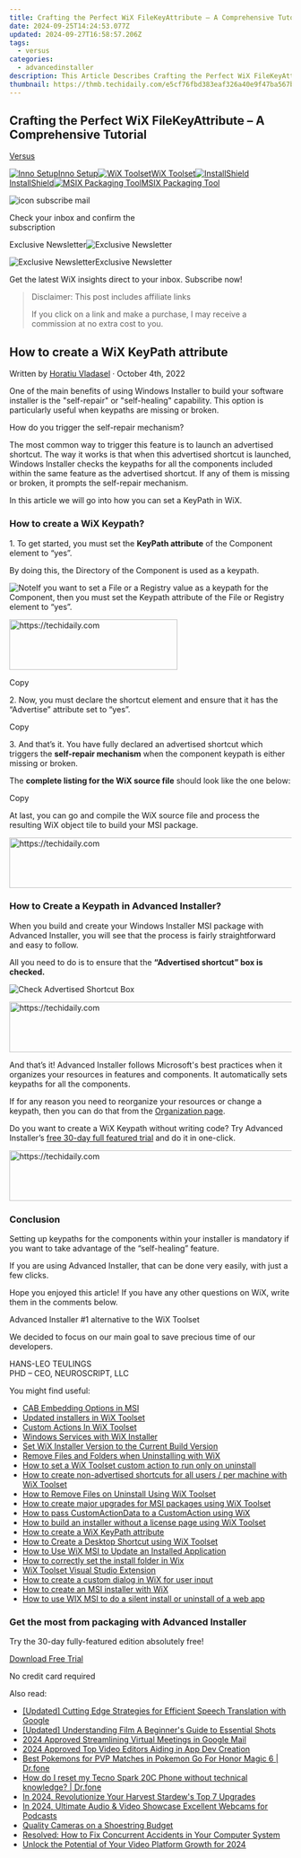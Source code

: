 ```yaml
---
title: Crafting the Perfect WiX FileKeyAttribute – A Comprehensive Tutorial
date: 2024-09-25T14:24:53.077Z
updated: 2024-09-27T16:58:57.206Z
tags:
  - versus
categories:
  - advancedinstaller
description: This Article Describes Crafting the Perfect WiX FileKeyAttribute – A Comprehensive Tutorial
thumbnail: https://thmb.techidaily.com/e5cf76fbd383eaf326a40e9f47ba567bbfc7a691177fb2bbb8430f5442ba8e06.jpg
---
```


## Crafting the Perfect WiX FileKeyAttribute – A Comprehensive Tutorial

[Versus](https://tools.techidaily.com/advancedinstaller/products/)

[![Inno Setup](https://cdn.advancedinstaller.com/svg/versus/iconInnoSetup.svg "Inno Setup")Inno Setup](https://www.advancedinstaller.com/versus/wix-toolset/../inno-setup.html)[![WiX Toolset](https://cdn.advancedinstaller.com/svg/versus/iconWiXToolset.svg "WiX Toolset")WiX Toolset](https://tools.techidaily.com/advancedinstaller/products/)[![InstallShield](https://cdn.advancedinstaller.com/svg/versus/iconInstallShield.svg "InstallShield")InstallShield](https://www.advancedinstaller.com/versus/wix-toolset/../installshield/adminstudio.html)[![MSIX Packaging Tool](https://cdn.advancedinstaller.com/svg/versus/iconMSIXPackagingTool.svg "MSIX Packaging Tool")MSIX Packaging Tool](https://www.advancedinstaller.com/versus/wix-toolset/../msix-packaging-tool-vs-advanced-installer.html)

![icon subscribe mail](https://www.advancedinstaller.com/svg/blog/spotSubscribeSidebar.svg "icon subscribe mail")

Check your inbox and confirm the  
 subscription

Exclusive Newsletter![Exclusive Newsletter](https://www.advancedinstaller.com/svg/versus/iconDemo.svg)

![Exclusive Newsletter](https://www.advancedinstaller.com/svg/versus/iconDemo.svg)Exclusive Newsletter

Get the latest WiX insights direct to your inbox. Subscribe now!

>  Disclaimer: This post includes affiliate links
>
>  If you click on a link and make a purchase, I may receive a commission at no extra cost to you.
>

## How to create a WiX KeyPath attribute

Written by [Horatiu Vladasel](https://tools.techidaily.com/advancedinstaller/products/) · October 4th, 2022

One of the main benefits of using Windows Installer to build your software installer is the "self-repair" or "self-healing" capability. This option is particularly useful when keypaths are missing or broken.

How do you trigger the self-repair mechanism?

The most common way to trigger this feature is to launch an advertised shortcut. The way it works is that when this advertised shortcut is launched, Windows Installer checks the keypaths for all the components included within the same feature as the advertised shortcut. If any of them is missing or broken, it prompts the self-repair mechanism.

In this article we will go into how you can set a KeyPath in WiX.

### How to create a WiX Keypath?

1\. To get started, you must set the **KeyPath attribute** of the Component element to “yes”.

By doing this, the Directory of the Component is used as a keypath.

![Note](https://cdn.advancedinstaller.com/svg/common/IconMessageNote.svg)If you want to set a File or a Registry value as a keypath for the Component, then you must set the Keypath attribute of the File or Registry element to “yes”.

<!-- affiliate ads begin -->
<a href="https://laganoo.pxf.io/c/5597632/1528681/16446" target="_top" id="1528681">
  <img src="//a.impactradius-go.com/display-ad/16446-1528681" border="0" alt="https://techidaily.com" width="300" height="90"/>
</a>
<img height="0" width="0" src="https://laganoo.pxf.io/i/5597632/1528681/16446" style="position:absolute;visibility:hidden;" border="0" />
<!-- affiliate ads end -->

<Component Id='MyShortcutComponent' Guid='{2D00166E-AAAA-4F24-B94F-3D5E9ED21D65}'>
          		<File Id="Readme" Name="Readme.txt" DiskId="1" Source="Readme.txt"  KeyPath="yes">
			</File>			
		</Component>
		<Component Id='MyRegComponent' Guid='*'>
			<RegistryValue Root="HKCU" Key="Software\MyCompany\MyApp" Type="string" Value="Installed" KeyPath="yes" />
		</Component>

Copy

2\. Now, you must declare the shortcut element and ensure that it has the “Advertise” attribute set to “yes”.

<Shortcut Id="MyApp" Directory="ProgramMenuFolder" Name="MyApp" WorkingDirectory="INSTALLDIR" Advertise="yes" />

Copy

3\. And that’s it. You have fully declared an advertised shortcut which triggers the **self-repair mechanism** when the component keypath is either missing or broken.

The **complete listing for the WiX source file** should look like the one below:

<?xml version="1.0" encoding="UTF-8"?>        
<Wix xmlns="http://schemas.microsoft.com/wix/2006/wi">
  <Product Id="{2D00166E-A14A-4F24-B94F-3D5E9ED21D65}" Name="MyApp" Language="1033" Version="1.0.0.0" Manufacturer="MyCompany" UpgradeCode="{8F800905-91E8-4234-AD80-A485F156FE1B}">
	<Package InstallerVersion="400" Compressed="yes" InstallScope="perMachine" />
	<Media Id='1' Cabinet='MyAppCAB.cab' EmbedCab='yes' />
	<Directory Id='TARGETDIR' Name='SourceDir'>
	<Directory Id='ProgramMenuFolder'/>
  	<Directory Id='ProgramFilesFolder'>
    	<Directory Id='MyCompany' Name='MyCompany'>
      	<Directory Id='INSTALLDIR' Name='MyApp'>
        	<Component Id='MyShortcutComponent' Guid='*'>
          		<File Id="Readme" Name="Readme.txt" DiskId="1" Source="Readme.txt"  KeyPath="yes">
				 <Shortcut Id="MyApp" Directory="ProgramMenuFolder" Name="MyApp" WorkingDirectory="INSTALLDIR" Advertise="yes" />
			</File>			
		</Component>
		<Component Id='MyRegComponent' Guid='*'>
			<RegistryValue Root="HKCU" Key="Software\MyCompany\MyApp" Type="string" Value="Installed" KeyPath="yes" />
		</Component>
      	</Directory>
    	</Directory>
  	</Directory>
	</Directory>
	<Feature Id='MyFeature' Title='My 1st Feature' Level='1'>
     	<ComponentRef Id='MyShortcutComponent' />
	<ComponentRef Id='MyRegComponent' />
	</Feature>
  </Product>
</Wix>

Copy

At last, you can go and compile the WiX source file and process the resulting WiX object tile to build your MSI package.

<!-- affiliate ads begin -->
<a href="https://appsumo.8odi.net/c/5597632/2105882/7443" target="_top" id="2105882">
  <img src="//a.impactradius-go.com/display-ad/7443-2105882" border="0" alt="https://techidaily.com" width="728" height="90"/>
</a>
<img height="0" width="0" src="https://appsumo.8odi.net/i/5597632/2105882/7443" style="position:absolute;visibility:hidden;" border="0" />
<!-- affiliate ads end -->

### How to Create a Keypath in Advanced Installer?

When you build and create your Windows Installer MSI package with Advanced Installer, you will see that the process is fairly straightforward and easy to follow.

All you need to do is to ensure that the **“Advertised shortcut” box is checked.**

![Check Advertised Shortcut Box](https://cdn.advancedinstaller.com/img/create-wix-keypath-attribute/check-advertised-shortcut-box.png "Check Advertised Shortcut Box")  

<!-- affiliate ads begin -->
<a href="https://ephamedtechinc.pxf.io/c/5597632/2137229/26400" target="_top" id="2137229">
  <img src="//a.impactradius-go.com/display-ad/26400-2137229" border="0" alt="https://techidaily.com" width="728" height="90"/>
</a>
<img height="0" width="0" src="https://ephamedtechinc.pxf.io/i/5597632/2137229/26400" style="position:absolute;visibility:hidden;" border="0" />
<!-- affiliate ads end -->

And that’s it! Advanced Installer follows Microsoft's best practices when it organizes your resources in features and components. It automatically sets keypaths for all the components.

If for any reason you need to reorganize your resources or change a keypath, then you can do that from the [Organization page](https://tools.techidaily.com/advancedinstaller/products/).

Do you want to create a WiX Keypath without writing code? Try Advanced Installer’s [free 30-day full featured trial](https://tools.techidaily.com/advancedinstaller/products/) and do it in one-click.

<!-- affiliate ads begin -->
<a href="https://appsumo.8odi.net/c/5597632/2043594/7443" target="_top" id="2043594">
  <img src="//a.impactradius-go.com/display-ad/7443-2043594" border="0" alt="https://techidaily.com" width="728" height="90"/>
</a>
<img height="0" width="0" src="https://appsumo.8odi.net/i/5597632/2043594/7443" style="position:absolute;visibility:hidden;" border="0" />
<!-- affiliate ads end -->

### Conclusion

Setting up keypaths for the components within your installer is mandatory if you want to take advantage of the “self-healing” feature.

If you are using Advanced Installer, that can be done very easily, with just a few clicks.

Hope you enjoyed this article! If you have any other questions on WiX, write them in the comments below.

Advanced Installer #1 alternative to the WiX Toolset

We decided to focus on our main goal to save precious time of our developers.

HANS-LEO TEULINGS   
 PHD – CEO, NEUROSCRIPT, LLC

You might find useful:

* [CAB Embedding Options in MSI](https://tools.techidaily.com/advancedinstaller/products/)
* [Updated installers in WiX Toolset](https://tools.techidaily.com/advancedinstaller/products/)
* [Custom Actions In WiX Toolset](https://tools.techidaily.com/advancedinstaller/products/)
* [Windows Services with WiX Installer](https://tools.techidaily.com/advancedinstaller/products/)
* [Set WiX Installer Version to the Current Build Version](https://tools.techidaily.com/advancedinstaller/products/)
* [Remove Files and Folders when Uninstalling with WiX](https://tools.techidaily.com/advancedinstaller/products/)
* [How to set a WiX Toolset custom action to run only on uninstall](https://tools.techidaily.com/advancedinstaller/products/)
* [How to create non-advertised shortcuts for all users / per machine with WiX Toolset](https://tools.techidaily.com/advancedinstaller/products/)
* [How to Remove Files on Uninstall Using WiX Toolset](https://tools.techidaily.com/advancedinstaller/products/)
* [How to create major upgrades for MSI packages using WiX Toolset](https://tools.techidaily.com/advancedinstaller/products/)
* [How to pass CustomActionData to a CustomAction using WiX](https://tools.techidaily.com/advancedinstaller/products/)
* [How to build an installer without a license page using WiX Toolset](https://tools.techidaily.com/advancedinstaller/products/)
* [How to create a WiX KeyPath attribute](https://tools.techidaily.com/advancedinstaller/products/)
* [How to Create a Desktop Shortcut using WiX Toolset](https://tools.techidaily.com/advancedinstaller/products/)
* [How to Use WiX MSI to Update an Installed Application](https://tools.techidaily.com/advancedinstaller/products/)
* [How to correctly set the install folder in Wix](https://tools.techidaily.com/advancedinstaller/products/)
* [WiX Toolset Visual Studio Extension](https://tools.techidaily.com/advancedinstaller/products/)
* [How to create a custom dialog in WiX for user input](https://tools.techidaily.com/advancedinstaller/products/)
* [How to create an MSI installer with WiX](https://tools.techidaily.com/advancedinstaller/products/)
* [How to use WIX MSI to do a silent install or uninstall of a web app](https://tools.techidaily.com/advancedinstaller/products/)

### Get the most from packaging with Advanced Installer

Try the 30-day fully-featured edition absolutely free!

[Download Free Trial](https://tools.techidaily.com/advancedinstaller/products/)

No credit card required

<ins class="adsbygoogle"
     style="display:block"
     data-ad-format="autorelaxed"
     data-ad-client="ca-pub-7571918770474297"
     data-ad-slot="1223367746"></ins>

<ins class="adsbygoogle"
     style="display:block"
     data-ad-client="ca-pub-7571918770474297"
     data-ad-slot="8358498916"
     data-ad-format="auto"
     data-full-width-responsive="true"></ins>

<span class="atpl-alsoreadstyle">Also read:</span>
<div><ul>
<li><a href="https://video-screen-grab.techidaily.com/updated-cutting-edge-strategies-for-efficient-speech-translation-with-google/"><u>[Updated] Cutting Edge Strategies for Efficient Speech Translation with Google</u></a></li>
<li><a href="https://some-tips.techidaily.com/updated-understanding-film-a-beginners-guide-to-essential-shots/"><u>[Updated] Understanding Film A Beginner's Guide to Essential Shots</u></a></li>
<li><a href="https://some-tips.techidaily.com/2024-approved-streamlining-virtual-meetings-in-google-mail/"><u>2024 Approved Streamlining Virtual Meetings in Google Mail</u></a></li>
<li><a href="https://some-tips.techidaily.com/2024-approved-top-video-editors-aiding-in-app-dev-creation/"><u>2024 Approved Top Video Editors Aiding in App Dev Creation</u></a></li>
<li><a href="https://pokemon-go-android.techidaily.com/best-pokemons-for-pvp-matches-in-pokemon-go-for-honor-magic-6-drfone-by-drfone-virtual-android/"><u>Best Pokemons for PVP Matches in Pokemon Go For Honor Magic 6 | Dr.fone</u></a></li>
<li><a href="https://techidaily.com/how-do-i-reset-my-tecno-spark-20c-phone-without-technical-knowledge-drfone-by-drfone-reset-android-reset-android/"><u>How do I reset my Tecno Spark 20C Phone without technical knowledge? | Dr.fone</u></a></li>
<li><a href="https://screen-sharing-recording.techidaily.com/in-2024-revolutionize-your-harvest-stardews-top-7-upgrades/"><u>In 2024, Revolutionize Your Harvest Stardew's Top 7 Upgrades</u></a></li>
<li><a href="https://some-tips.techidaily.com/in-2024-ultimate-audio-and-video-showcase-excellent-webcams-for-podcasts/"><u>In 2024, Ultimate Audio & Video Showcase Excellent Webcams for Podcasts</u></a></li>
<li><a href="https://vp-tips.techidaily.com/quality-cameras-on-a-shoestring-budget/"><u>Quality Cameras on a Shoestring Budget</u></a></li>
<li><a href="https://win-blog.techidaily.com/resolved-how-to-fix-concurrent-accidents-in-your-computer-system/"><u>Resolved: How to Fix Concurrent Accidents in Your Computer System</u></a></li>
<li><a href="https://youtube-sure.techidaily.com/k-the-potential-of-your-video-platform-growth-for-2024/"><u>Unlock the Potential of Your Video Platform Growth for 2024</u></a></li>
</ul></div>


